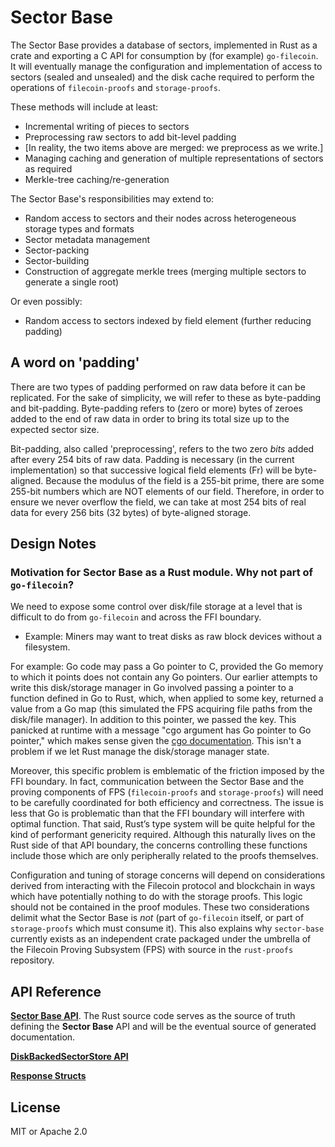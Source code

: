 # Sector Base

The Sector Base provides a database of sectors, implemented in Rust as a crate and exporting a C API for consumption by (for example) `go-filecoin`. It will eventually manage the configuration and implementation of access to sectors (sealed and unsealed) and the disk cache required to perform the operations of `filecoin-proofs` and `storage-proofs`. 

These methods will include at least:
- Incremental writing of pieces to sectors
- Preprocessing raw sectors to add bit-level padding
- [In reality, the two items above are merged: we preprocess as we write.]
- Managing caching and generation of multiple representations of sectors as required
- Merkle-tree caching/re-generation

The Sector Base's responsibilities may extend to:
- Random access to sectors and their nodes across heterogeneous storage types and formats
- Sector metadata management
- Sector-packing
- Sector-building
- Construction of aggregate merkle trees (merging multiple sectors to generate a single root)

Or even possibly:
- Random access to sectors indexed by field element (further reducing padding) 

## A word on 'padding'

There are two types of padding performed on raw data before it can be replicated. For the sake of simplicity, we will refer to these as byte-padding and bit-padding. Byte-padding refers to (zero or more) bytes of zeroes added to the end of raw data in order to bring its total size up to the expected sector size.

Bit-padding, also called 'preprocessing', refers to the two zero *bits* added after every 254 bits of raw data. Padding is necessary (in the current implementation) so that successive logical field elements (Fr) will be byte-aligned. Because the modulus of the field is a 255-bit prime, there are some 255-bit numbers which are NOT elements of our field. Therefore, in order to ensure we never overflow the field, we can take at most 254 bits of real data for every 256 bits (32 bytes) of byte-aligned storage.
  
## Design Notes

### Motivation for Sector Base as a Rust module. Why not part of `go-filecoin`?
   We need to expose some control over disk/file storage at a level that is difficult to do from `go-filecoin` and across the FFI boundary.
-   Example: Miners may want to treat disks as raw block devices without a filesystem.
    
  For example: Go code may pass a Go pointer to C, provided the Go memory to which it points does not contain any Go pointers. Our earlier attempts to write this disk/storage manager in Go involved passing a pointer to a function defined in Go to Rust, which, when applied to some key, returned a value from a Go map (this simulated the FPS acquiring file paths from the disk/file manager). In addition to this pointer, we passed the key. This panicked at runtime with a message "cgo argument has Go pointer to Go pointer," which makes sense given the [cgo documentation](https://golang.org/cmd/cgo/). This isn't a problem if we let Rust manage the disk/storage manager state.  
      
   Moreover, this specific problem is emblematic of the friction imposed by the FFI boundary. In fact, communication between the Sector Base and the proving components of FPS (`filecoin-proofs` and `storage-proofs`) will need to be carefully coordinated for both efficiency and correctness. The issue is less that Go is problematic than that the FFI boundary will interfere with optimal function. That said, Rust’s type system will be quite helpful for the kind of performant genericity required. Although this naturally lives on the Rust side of that API boundary, the concerns controlling these functions include those which are only peripherally related to the proofs themselves.

 Configuration and tuning of storage concerns will depend on considerations derived from interacting with the Filecoin protocol and blockchain in ways which have potentially nothing to do with the storage proofs. This logic should not be contained in the proof modules. These two considerations delimit what the Sector Base is *not* (part of `go-filecoin` itself, or part of `storage-proofs` which must consume it). This also explains why `sector-base` currently exists as an independent crate packaged under the umbrella of the Filecoin Proving Subsystem (FPS) with source in the `rust-proofs` repository.

## API Reference
[**Sector Base API**](https://github.com/filecoin-project/rust-proofs/blob/master/sector-base/src/api/mod.rs). The Rust source code serves as the source of truth defining the **Sector Base** API and will be the eventual source of generated documentation.

[**DiskBackedSectorStore API**](https://github.com/filecoin-project/rust-proofs/blob/master/sector-base/src/api/disk_backed_storage.rs)

[**Response Structs**](https://github.com/filecoin-project/rust-proofs/blob/master/sector-base/src/api/responses.rs)
## License

MIT or Apache 2.0
